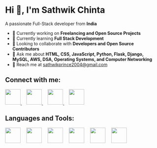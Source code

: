 # Hi 👋, I'm Sathwik Chinta

A passionate Full-Stack developer from **India**  

- 🚀 Currently working on **Freelancing and Open Source Projects**  
- 🌱 Currently learning **Full Stack Development**  
- 🥳 Looking to collaborate with **Developers and Open Source Contributors**  
- 💬 Ask me about **HTML, CSS, JavaScript, Python, Flask, Django, MySQL, AWS, DSA, Operating Systems, and Computer Networking**  
- 📧 Reach me at [sathwikprince2004@gmail.com](mailto:sathwikprince2004@gmail.com)  

## Connect with me:
<p align="left">
    <a href="https://x.com/yuva82144?t=sMlct4hPSQDTTh4jKNbryg&s=09" target="_blank" style="margin-right: 15px;">
        <img src="https://cdn.jsdelivr.net/gh/devicons/devicon/icons/twitter/twitter-original.svg" width="50" height="50"/>
    </a>
    <a href="https://www.linkedin.com/in/sathwikchinta/" target="_blank" style="margin-right: 15px;">
        <img src="https://cdn.jsdelivr.net/gh/devicons/devicon/icons/linkedin/linkedin-original.svg" width="50" height="50"/>
    </a>
    <a href="https://www.instagram.com/prince_sathwik/?hl=en" target="_blank" style="margin-right: 15px;">
        <img src="https://upload.wikimedia.org/wikipedia/commons/a/a5/Instagram_icon.png" width="50" height="50"/>
    </a>
    <a href="https://www.naukri.com/mnjuser/profile?id=&altresid" target="_blank" style="margin-right: 15px;">
        <img src="https://static.naukimg.com/s/7/104/assets/images/naukri_Logo.png" width="50" height="50"/>
    </a>
</p>

## Languages and Tools:
<p align="left">
    <img src="https://cdn.jsdelivr.net/gh/devicons/devicon/icons/python/python-original.svg" width="50" height="50" style="margin-right: 15px;"/>
    <img src="https://cdn.jsdelivr.net/gh/devicons/devicon/icons/javascript/javascript-original.svg" width="50" height="50" style="margin-right: 15px;"/>
    <img src="https://cdn.jsdelivr.net/gh/devicons/devicon/icons/mysql/mysql-original-wordmark.svg" width="50" height="50" style="margin-right: 15px;"/>
    <img src="https://cdn.jsdelivr.net/gh/devicons/devicon/icons/django/django-plain-wordmark.svg" width="50" height="50" style="margin-right: 15px;"/>
    <img src="https://cdn.jsdelivr.net/gh/devicons/devicon/icons/flask/flask-original-wordmark.svg" width="50" height="50" style="margin-right: 15px;"/>
    <img src="https://upload.wikimedia.org/wikipedia/commons/9/93/Amazon_Web_Services_Logo.svg" width="50" height="50"/>
</p>

